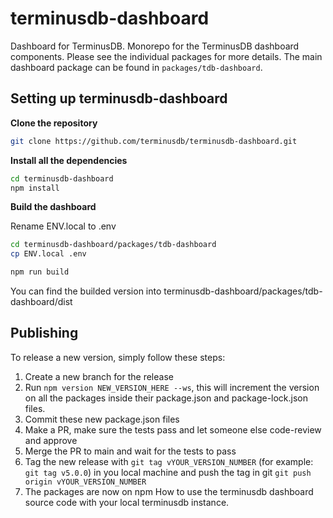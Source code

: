 # terminusdb-dashboard

Dashboard for TerminusDB. Monorepo for the TerminusDB dashboard components. Please see the individual packages for more
details. The main dashboard package can be found in `packages/tdb-dashboard`.

## Setting up terminusdb-dashboard

**Clone the repository**

```sh
git clone https://github.com/terminusdb/terminusdb-dashboard.git
```

**Install all the dependencies**

```sh
cd terminusdb-dashboard
npm install
```

**Build the dashboard**

Rename ENV.local to .env
```sh
cd terminusdb-dashboard/packages/tdb-dashboard
cp ENV.local .env

npm run build
```
You can find the builded version into terminusdb-dashboard/packages/tdb-dashboard/dist

## Publishing

To release a new version, simply follow these steps:

1. Create a new branch for the release
2. Run `npm version NEW_VERSION_HERE --ws`, this will increment the version on all the packages inside
   their package.json and package-lock.json files.
3. Commit these new package.json files
4. Make a PR, make sure the tests pass and let someone else code-review and approve
5. Merge the PR to main and wait for the tests to pass
6. Tag the new release with `git tag vYOUR_VERSION_NUMBER` (for example: `git tag v5.0.0`) in you local machine
   and push the tag in git `git push origin vYOUR_VERSION_NUMBER`
7. The packages are now on npm
How to use the terminusdb dashboard source code with your local terminusdb instance.








